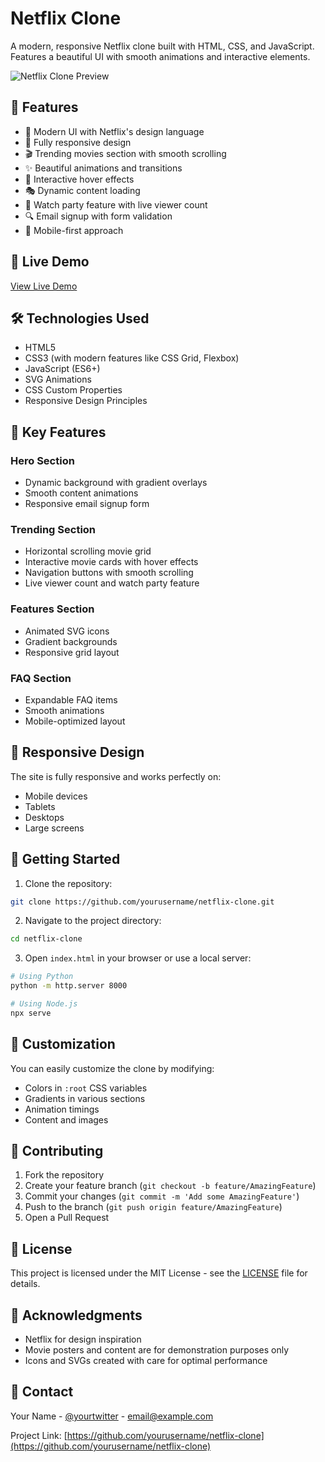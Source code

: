 # Netflix Clone

A modern, responsive Netflix clone built with HTML, CSS, and JavaScript. Features a beautiful UI with smooth animations and interactive elements.

![Netflix Clone Preview](preview.png)

## 🌟 Features

- 🎨 Modern UI with Netflix's design language
- 📱 Fully responsive design
- 🎬 Trending movies section with smooth scrolling
- ✨ Beautiful animations and transitions
- 🎯 Interactive hover effects
- 🎭 Dynamic content loading
- 👥 Watch party feature with live viewer count
- 🔍 Email signup with form validation
- 📱 Mobile-first approach

## 🚀 Live Demo

[View Live Demo](https://your-demo-link-here.com)

## 🛠️ Technologies Used

- HTML5
- CSS3 (with modern features like CSS Grid, Flexbox)
- JavaScript (ES6+)
- SVG Animations
- CSS Custom Properties
- Responsive Design Principles

## 🎯 Key Features

### Hero Section
- Dynamic background with gradient overlays
- Smooth content animations
- Responsive email signup form

### Trending Section
- Horizontal scrolling movie grid
- Interactive movie cards with hover effects
- Navigation buttons with smooth scrolling
- Live viewer count and watch party feature

### Features Section
- Animated SVG icons
- Gradient backgrounds
- Responsive grid layout

### FAQ Section
- Expandable FAQ items
- Smooth animations
- Mobile-optimized layout

## 📱 Responsive Design

The site is fully responsive and works perfectly on:
- Mobile devices
- Tablets
- Desktops
- Large screens

## 🚀 Getting Started

1. Clone the repository:
```bash
git clone https://github.com/yourusername/netflix-clone.git
```

2. Navigate to the project directory:
```bash
cd netflix-clone
```

3. Open `index.html` in your browser or use a local server:
```bash
# Using Python
python -m http.server 8000

# Using Node.js
npx serve
```

## 🎨 Customization

You can easily customize the clone by modifying:

- Colors in `:root` CSS variables
- Gradients in various sections
- Animation timings
- Content and images

## 📝 Contributing

1. Fork the repository
2. Create your feature branch (`git checkout -b feature/AmazingFeature`)
3. Commit your changes (`git commit -m 'Add some AmazingFeature'`)
4. Push to the branch (`git push origin feature/AmazingFeature`)
5. Open a Pull Request

## 📜 License

This project is licensed under the MIT License - see the [LICENSE](LICENSE) file for details.

## 🙏 Acknowledgments

- Netflix for design inspiration
- Movie posters and content are for demonstration purposes only
- Icons and SVGs created with care for optimal performance

## 📧 Contact

Your Name - [@yourtwitter](https://twitter.com/yourtwitter) - email@example.com

Project Link: [https://github.com/yourusername/netflix-clone](https://github.com/yourusername/netflix-clone) 